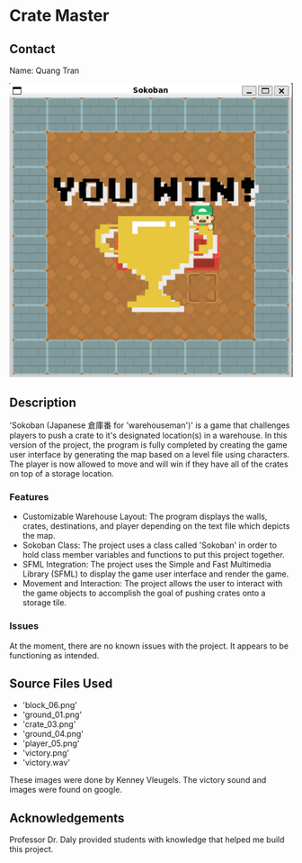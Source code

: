 # Crate Master

## Contact
Name: Quang Tran

![Crate-Master](screenshot.PNG)

## Description
'Sokoban (Japanese 倉庫番 for 'warehouseman')' is a game that challenges players to push a crate to it's designated location(s) in a warehouse. In this version of the project, the program is fully completed by creating the game user interface by generating the map based on a level file using characters. The player is now allowed to move and will win if they have all of the crates on top of a storage location.

### Features
- Customizable Warehouse Layout: The program displays the walls, crates, destinations, and player depending on the text file which depicts the map. 
- Sokoban Class: The project uses a class called 'Sokoban' in order to hold class member variables and functions to put this project together. 
- SFML Integration: The project uses the Simple and Fast Multimedia Library (SFML) to display the game user interface and render the game.
- Movement and Interaction: The project allows the user to interact with the game objects to accomplish the goal of pushing crates onto a storage tile.

### Issues
At the moment, there are no known issues with the project. It appears to be functioning as intended.

## Source Files Used
- 'block_06.png'
- 'ground_01.png'
- 'crate_03.png'
- 'ground_04.png'
- 'player_05.png'
- 'victory.png'
- 'victory.wav'

These images were done by Kenney Vleugels.
The victory sound and images were found on google.

## Acknowledgements
Professor Dr. Daly provided students with knowledge that helped me build this project.
